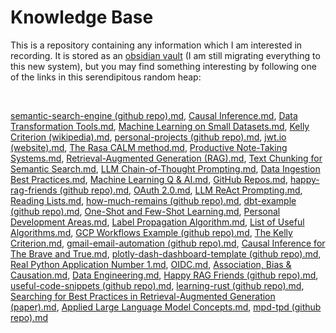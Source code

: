 # Knowledge Base

This is a repository containing any information which I am interested in recording. It is stored as an [obsidian vault](https://obsidian.md/) (I am still migrating everything to this new system), but you may find something interesting by following one of the links in this serendipitous random heap:

<br>

[semantic-search-engine (github repo).md](./obsidian-vault/2%20-%20Full%20Notes/semantic-search-engine%20(github%20repo).md), [Causal Inference.md](./obsidian-vault/4%20-%20Maps%20of%20Content/Causal%20Inference.md), [Data Transformation Tools.md](./obsidian-vault/2%20-%20Full%20Notes/Data%20Transformation%20Tools.md), [Machine Learning on Small Datasets.md](./obsidian-vault/4%20-%20Maps%20of%20Content/Machine%20Learning%20on%20Small%20Datasets.md), [Kelly Criterion (wikipedia).md](./obsidian-vault/3%20-%20Source%20Material/Kelly%20Criterion%20(wikipedia).md), [personal-projects (github repo).md](./obsidian-vault/2%20-%20Full%20Notes/personal-projects%20(github%20repo).md), [jwt.io (website).md](./obsidian-vault/3%20-%20Source%20Material/jwt.io%20(website).md), [The Rasa CALM method.md](./obsidian-vault/2%20-%20Full%20Notes/The%20Rasa%20CALM%20method.md), [Productive Note-Taking Systems.md](./obsidian-vault/2%20-%20Full%20Notes/Productive%20Note-Taking%20Systems.md), [Retrieval-Augmented Generation (RAG).md](./obsidian-vault/2%20-%20Full%20Notes/Retrieval-Augmented%20Generation%20(RAG).md), [Text Chunking for Semantic Search.md](./obsidian-vault/2%20-%20Full%20Notes/Text%20Chunking%20for%20Semantic%20Search.md), [LLM Chain-of-Thought Prompting.md](./obsidian-vault/2%20-%20Full%20Notes/LLM%20Chain-of-Thought%20Prompting.md), [Data Ingestion Best Practices.md](./obsidian-vault/2%20-%20Full%20Notes/Data%20Ingestion%20Best%20Practices.md), [Machine Learning Q & AI.md](./obsidian-vault/3%20-%20Source%20Material/Machine%20Learning%20Q%20&%20AI.md), [GitHub Repos.md](./obsidian-vault/4%20-%20Maps%20of%20Content/GitHub%20Repos.md), [happy-rag-friends (github repo).md](./obsidian-vault/2%20-%20Full%20Notes/happy-rag-friends%20(github%20repo).md), [OAuth 2.0.md](./obsidian-vault/2%20-%20Full%20Notes/OAuth%202.0.md), [LLM ReAct Prompting.md](./obsidian-vault/2%20-%20Full%20Notes/LLM%20ReAct%20Prompting.md), [Reading Lists.md](./obsidian-vault/4%20-%20Maps%20of%20Content/Reading%20Lists.md), [how-much-remains (github repo).md](./obsidian-vault/2%20-%20Full%20Notes/how-much-remains%20(github%20repo).md), [dbt-example (github repo).md](./obsidian-vault/2%20-%20Full%20Notes/dbt-example%20(github%20repo).md), [One-Shot and Few-Shot Learning.md](./obsidian-vault/2%20-%20Full%20Notes/One-Shot%20and%20Few-Shot%20Learning.md), [Personal Development Areas.md](./obsidian-vault/4%20-%20Maps%20of%20Content/Personal%20Development%20Areas.md), [Label Propagation Algorithm.md](./obsidian-vault/2%20-%20Full%20Notes/Label%20Propagation%20Algorithm.md), [List of Useful Algorithms.md](./obsidian-vault/4%20-%20Maps%20of%20Content/List%20of%20Useful%20Algorithms.md), [GCP Workflows Example (github repo).md](./obsidian-vault/2%20-%20Full%20Notes/GCP%20Workflows%20Example%20(github%20repo).md), [The Kelly Criterion.md](./obsidian-vault/2%20-%20Full%20Notes/The%20Kelly%20Criterion.md), [gmail-email-automation (github repo).md](./obsidian-vault/2%20-%20Full%20Notes/gmail-email-automation%20(github%20repo).md), [Causal Inference for The Brave and True.md](./obsidian-vault/3%20-%20Source%20Material/Causal%20Inference%20for%20The%20Brave%20and%20True.md), [plotly-dash-dashboard-template (github repo).md](./obsidian-vault/2%20-%20Full%20Notes/plotly-dash-dashboard-template%20(github%20repo).md), [Real Python Application Number 1.md](./obsidian-vault/2%20-%20Full%20Notes/Real%20Python%20Application%20Number%201.md), [OIDC.md](./obsidian-vault/2%20-%20Full%20Notes/OIDC.md), [Association, Bias & Causation.md](./obsidian-vault/2%20-%20Full%20Notes/Association,%20Bias%20&%20Causation.md), [Data Engineering.md](./obsidian-vault/4%20-%20Maps%20of%20Content/Data%20Engineering.md), [Happy RAG Friends (github repo).md](./obsidian-vault/2%20-%20Full%20Notes/Happy%20RAG%20Friends%20(github%20repo).md), [useful-code-snippets (github repo).md](./obsidian-vault/2%20-%20Full%20Notes/useful-code-snippets%20(github%20repo).md), [learning-rust (github repo).md](./obsidian-vault/2%20-%20Full%20Notes/learning-rust%20(github%20repo).md), [Searching for Best Practices in Retrieval-Augmented Generation (paper).md](./obsidian-vault/3%20-%20Source%20Material/Searching%20for%20Best%20Practices%20in%20Retrieval-Augmented%20Generation%20(paper).md), [Applied Large Language Model Concepts.md](./obsidian-vault/4%20-%20Maps%20of%20Content/Applied%20Large%20Language%20Model%20Concepts.md), [mpd-tpd (github repo).md](./obsidian-vault/2%20-%20Full%20Notes/mpd-tpd%20(github%20repo).md)